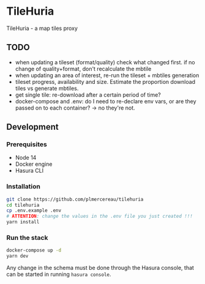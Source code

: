 # TileHuria

TileHuria - a map tiles proxy

## TODO

- when updating a tileset (format/quality) check what changed first. if no change of quality+format, don't recalculate the mbtile
- when updating an area of interest, re-run the tileset + mbtiles generation
- tileset progress, availability and size. Estimate the proportion download tiles vs generate mbtiles.
- get single tile: re-download after a certain period of time?
- docker-compose and .env: do I need to re-declare env vars, or are they passed on to each container? -> no they're not.

## Development

### Prerequisites

- Node 14
- Docker engine
- Hasura CLI

### Installation

```sh
git clone https://github.com/plmercereau/tilehuria
cd tilehuria
cp .env.example .env
# ATTENTION: change the values in the .env file you just created !!!
yarn install
```

### Run the stack

```sh
docker-compose up -d
yarn dev
```

Any change in the schema must be done through the Hasura console, that can be started in running `hasura console`.
